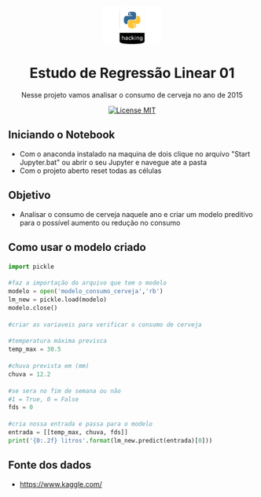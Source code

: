 
<h1 align="center">
<br>
  <img src="https://github.com/Caiocof/caiocof/blob/main/python.png?raw=true" alt="PYTHON" width="120">
<br>
<br>
Estudo de Regressão Linear 01
</h1>

<p align="center">Nesse projeto vamos analisar o consumo de cerveja no ano de 2015</p>


<p align="center">
  <a href="https://opensource.org/licenses/MIT">
    <img src="https://img.shields.io/badge/License-MIT-blue.svg" alt="License MIT">
  </a>
</p>


## Iniciando o Notebook
 - Com o anaconda instalado na maquina de dois clique no arquivo "Start Jupyter.bat" ou abrir o seu Jupyter e navegue ate a pasta
 - Com o projeto aberto reset todas as células

## Objetivo
- Analisar o consumo de cerveja naquele ano e criar um modelo preditivo para o possível aumento ou redução no consumo

## Como usar o modelo criado
```python
import pickle

#faz a importação do arquivo que tem o modelo
modelo = open('modelo_consumo_cerveja','rb')
lm_new = pickle.load(modelo)
modelo.close()

#criar as variaveis para verificar o consumo de cerveja

#temperatura máxima previsca
temp_max = 30.5

#chuva prevista em (mm)
chuva = 12.2

#se sera no fim de semana ou não
#1 = True, 0 = False
fds = 0

#cria nossa entrada e passa para o modelo
entrada = [[temp_max, chuva, fds]]
print('{0:.2f} litros'.format(lm_new.predict(entrada)[0]))
```

## Fonte dos dados
- https://www.kaggle.com/
